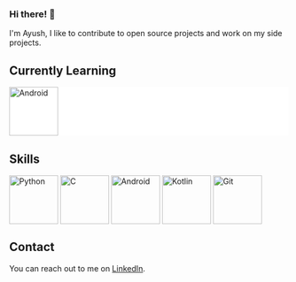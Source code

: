 

### Hi there! 👋

I'm Ayush, I like to contribute to open source projects and work on my side projects.

## Currently Learning 
<div style="background-color:white">
  <img src="https://user-images.githubusercontent.com/37068133/229572995-1a9829a8-cc84-4541-aba2-31c8d5df105c.png" height="88px" alt="Android"/>

</div>

## Skills

<div style="display:flex;gap:4px">
<img src="https://user-images.githubusercontent.com/37068133/229571365-85b919ca-a387-4944-a153-bb10e0dedbd9.png" height="88px" alt="Python" />
<img src="https://user-images.githubusercontent.com/37068133/229572132-8fed66dc-a347-4665-8199-8dd59367d11d.png" height="88px" alt="C" />
<img src="https://user-images.githubusercontent.com/37068133/229572995-1a9829a8-cc84-4541-aba2-31c8d5df105c.png" height="88px" alt="Android"/>
<img src="https://user-images.githubusercontent.com/37068133/229574042-557d0c5f-2379-46cb-aa1a-419fa2d3dcc9.png" height="88px" alt="Kotlin" />
<img src="https://user-images.githubusercontent.com/37068133/229575269-a963ac10-8864-4aa4-bf3d-2461b8468f56.png" height="88px" alt="Git" />
</div>

## Contact

You can reach out to me on [LinkedIn](https://www.linkedin.com/in/ayushs2003).
